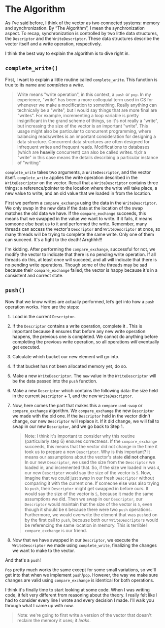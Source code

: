 # The Algorithm

As I’ve said before, I think of the vector as two connected systems: memory and
synchronization. By “The Algorithm”, I mean the synchronization aspect. To
recap, synchronization is controlled by two little data structures, the
`Descriptor` and the `WriteDescriptor`. These data structures describe the
vector itself and a write operation, respectively.

I think the best way to explain the algorithm is to dive right in.

## `complete_write()`

First, I want to explain a little routine called `complete_write`. This function
is true to its name and _completes_ a _write_.

> Write means "write operation", in this context, a `push` or `pop`. In my
> experience, "write" has been a more colloquial term used in CS for whenever we
> make a modification to something. Really anything can technically be a
> "write", but I would say things that are more final are "writes". For example,
> incrementing a loop variable is pretty insignificant in the grand scheme of
> things, so it's not really a "write", but increasing the size of the vector is
> an important "write". This usage might also be particular to concurrent
> programming, where balancing reads/writes is an important consideration for
> designing a data structure. Concurrent data structures are often designed for
> infrequent writes and frequent reads. Modifications to databases (which are
> **heavily** concurrent) can also be called writes. tl;dr a "write" in this
> case means the details describing a particular instance of "writing"

`complete_write` takes two arguments, a `WriteDescriptor`, and the vector
itself. `complete_write` applies the write operation described in the
`WriteDescriptor` on the vector. Recall that a `WriteDescriptor` contains three
things: a reference/pointer to the location where the write will take place, a
new value to write, and an old value that we loaded in from the location.

First we perform a `compare_exchange` using the data in the `WriteDescriptor`.
We only swap in the new data if the data at the location of the swap matches the
old data we have. If the `compare_exchange` succeeds, this means that we swapped
in the value we want to write. If it fails, it means someone else beat us to it
and performed the write. Remember, many threads can access the vector's
`Descriptor` and `WriteDescriptor` at once, so many threads will be trying to
complete the same write. Only one of them can succeed. It's a fight to the
death! Arrghhh!!!

I'm kidding. After performing the `compare_exchange`, successful for not, we
modify the vector to indicate that there is no pending write operation. If all
threads do this, at least once will succeed, and all will indicate that there is
no pending write operations. Though some of the threads may be sad because their
`compare_exchange` failed, the vector is happy because it's in a consistent and
correct state.

## `push()`

Now that we know writes are actually performed, let’s get into how a `push`
operation works. Here are the steps:

1. Load in the current `Descriptor`.
2. If the `Descriptor` contains a write operation, complete it . This is important
   because it ensures that before any new write operation happens, the previous
   one is completed. We cannot do anything before completing the previous write
   operation, so all operations _will_ eventually get executed.
3. Calculate which bucket our new element will go into.
4. If that bucket has not been allocated memory yet, do so.
5. Make a new `WriteDescriptor`. The `new` value in the `WriteDescriptor` will
   be the data passed into the `push` function.
6. Make a new `Descriptor` which contains the following data: the size held in
   the current `Descriptor` + 1, and the new `WriteDescriptor`.
7. Now, here comes the part that makes this a `compare-and-swap` or
   `compare_exchange` algorithm. We `compare_exchange` the new `Descriptor`
   we made with the old one. If the `Descriptor` held in the vector didn't
   change, our new `Descriptor` will replace it. If it did change, we will fail
   to swap in our new `Descriptor`, and we go back to Step 1.

    > Note: I think it's important to consider why this routine (particularly
    > step 6) ensures correctness. If the `compare_exchange` succeeds, this
    > means that the vector did not change in the time it took us to prepare a
    > new `Descriptor`. Why is this important? It means our assumptions about
    > the vector's state **did not change**. In our new `Descriptor`, we used
    > the size from the `Descriptor` we loaded in, and incremented that.
    > So, if the size we loaded in was `4`, our new `Descriptor` would say the
    > size of the vector is `5`. Now, imagine that we could just swap in our
    > fresh `Descriptor` without comparing it with the current one. If someone
    > else was also trying to `push`, their `Descriptor` might get swapped in
    > before ours. It would say the size of the vector is `5`, because it made
    > the same assumptions we did. Then we swap in our `Descriptor`, our
    > `Descriptor` would maintain that the size of the vector is `5`, even
    > though it should be `6` because there were two `push` operations.
    > Furthermore, we would overwrite the element that was `push`ed on by the
    > first call to `push`, because both our `WriteDescriptor`s would be
    > referencing the same location in memory. This is terrible!
    > `compare_exchange` is our friend.

8. Now that we have swapped in our `Descriptor`, we execute the
   `WriteDescriptor` we made using `complete_write`, finalizing the changes we
   want to make to the vector.

And that's a `push`!

`Pop` pretty much works the same except for some small variations, so we'll get
into that when we implement `push`/`pop`. However, the way we make sure changes
are valid using `compare_exchange` is identical for both operations.

I think it's finally time to start looking at some code. When I was writing
code, it felt very different from reasoning about the theory. I really felt like
I had to consider every line I wrote and every decision I made. I'll walk you
through what I came up with now.

> Note: we're going to first write a version of the vector that doesn't reclaim
> the memory it uses; it _leaks_.
